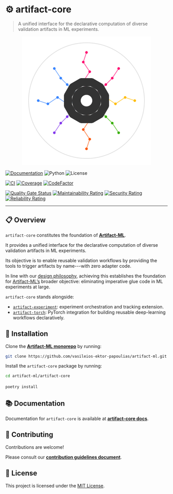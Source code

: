 # ⚙️ artifact-core

> A unified interface for the declarative computation of diverse validation artifacts in ML experiments.

<p align="center">
  <img src="./assets/artifact_ml_logo.svg" width="400" alt="Artifact-ML Logo">
</p>

[![Documentation](https://img.shields.io/badge/docs-mkdocs-blue)](https://artifact-ml.readthedocs.io/en/latest/artifact_core)
![Python](https://img.shields.io/badge/python-3.11+-blue.svg)
![License](https://img.shields.io/github/license/vasileios-ektor-papoulias/artifact-ml)

[![CI](https://img.shields.io/github/actions/workflow/status/vasileios-ektor-papoulias/artifact-ml/ci_push_main.yml?branch=main&label=CI)](https://github.com/vasileios-ektor-papoulias/artifact-ml/actions/workflows/ci_push_main.yml)
[![Coverage](https://codecov.io/gh/vasileios-ektor-papoulias/artifact-ml/branch/main/graph/badge.svg?flag=core)](https://codecov.io/gh/vasileios-ektor-papoulias/artifact-ml/flags#core)
[![CodeFactor](https://www.codefactor.io/repository/github/vasileios-ektor-papoulias/artifact-ml/badge)](https://www.codefactor.io/repository/github/vasileios-ektor-papoulias/artifact-ml)

[![Quality Gate Status](https://sonarcloud.io/api/project_badges/measure?project=vasileios-ektor-papoulias_artifact-core&metric=alert_status&branch=main)](https://sonarcloud.io/summary/new_code?id=vasileios-ektor-papoulias_artifact-core&branch=main)
[![Maintainability Rating](https://sonarcloud.io/api/project_badges/measure?project=vasileios-ektor-papoulias_artifact-core&metric=sqale_rating&branch=main)](https://sonarcloud.io/summary/new_code?id=vasileios-ektor-papoulias_artifact-core&branch=main)
[![Security Rating](https://sonarcloud.io/api/project_badges/measure?project=vasileios-ektor-papoulias_artifact-core&metric=security_rating&branch=main)](https://sonarcloud.io/summary/new_code?id=vasileios-ektor-papoulias_artifact-core&branch=main)
[![Reliability Rating](https://sonarcloud.io/api/project_badges/measure?project=vasileios-ektor-papoulias_artifact-core&metric=reliability_rating&branch=main)](https://sonarcloud.io/summary/new_code?id=vasileios-ektor-papoulias_artifact-core&branch=main)

---

## 📋 Overview

`artifact-core` constitutes the foundation of [**Artifact-ML**](https://github.com/vasileios-ektor-papoulias/artifact-ml/tree/main).

It provides a unified interface for the declarative computation of diverse validation artifacts in ML experiments.

Its objective is to enable reusable validation workflows by providing the tools to trigger artifacts by name---with zero adapter code.

In line with our [design philosophy](https://artifact-ml.readthedocs.io/en/latest/value_philosophy/), achieving this establishes the foundation for [Artifact-ML’s](https://github.com/vasileios-ektor-papoulias/artifact-ml/tree/main) broader objective: eliminating imperative glue code in ML experiments at large.

`artifact-core` stands alongside:

- [`artifact-experiment`](https://github.com/vasileios-ektor-papoulias/artifact-ml/tree/main/artifact-experiment): experiment orchestration and tracking extension.
- [`artifact-torch`](https://github.com/vasileios-ektor-papoulias/artifact-ml/tree/main/artifact-torch): PyTorch integration for building reusable deep-learning workflows declaratively.

## 🚀 Installation

Clone the [**Artifact-ML monorepo**](https://github.com/vasileios-ektor-papoulias/artifact-ml/tree/main) by running:

```bash
git clone https://github.com/vasileios-ektor-papoulias/artifact-ml.git
```

Install the `artifact-core` package by running:

```bash
cd artifact-ml/artifact-core

poetry install
```

## 📚 Documentation

Documentation for `artifact-core` is available at [**artifact-core docs**](https://artifact-ml.readthedocs.io/en/latest/artifact-core).

## 🤝 Contributing

Contributions are welcome!

Please consult our [**contribution guidelines document**](https://artifact-ml.readthedocs.io/en/latest/Development/contributing).

## 📄 License

This project is licensed under the [MIT License](https://img.shields.io/github/license/vasileios-ektor-papoulias/artifact-ml).
